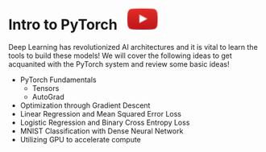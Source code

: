 # Intro to PyTorch  &nbsp; ![button](../src/visuals/play_button.png)

Deep Learning has revolutionized AI architectures and it is vital to learn the tools to build these models! 
We will cover the following ideas to get acquanited with the PyTorch system and review some basic ideas!

- PyTorch Fundamentals
    - Tensors
    - AutoGrad
- Optimization through Gradient Descent
- Linear Regression and Mean Squared Error Loss
- Logistic Regression and Binary Cross Entropy Loss
- MNIST Classification with Dense Neural Network
- Utilizing GPU to accelerate compute